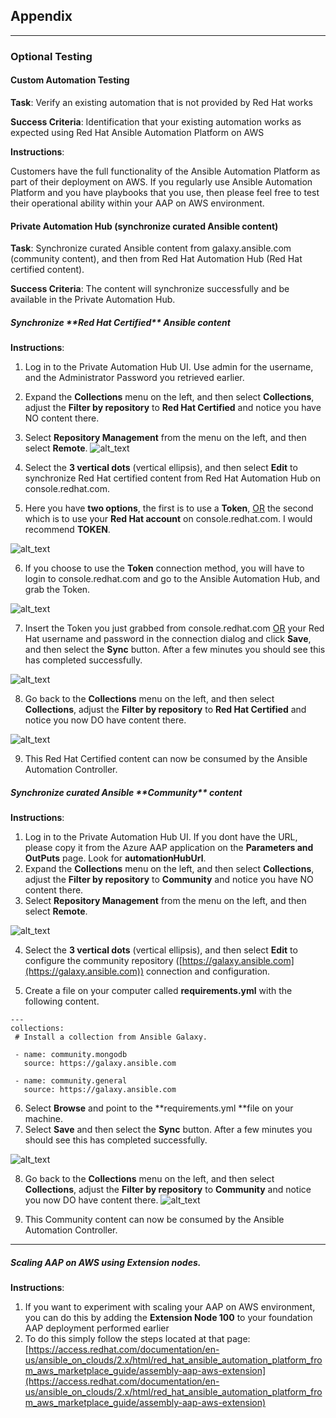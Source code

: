 <h2>Appendix</h2>



---

<h3>Optional Testing</h3>


<h4>Custom Automation Testing</h4>


**Task**: Verify an existing automation that is not provided by Red Hat works

**Success Criteria**: Identification that your existing automation works as expected using Red Hat Ansible Automation Platform on AWS

**Instructions**:

Customers have the full functionality of the Ansible Automation Platform as part of their deployment on AWS.  If you regularly use Ansible Automation Platform and you have playbooks that you use, then please feel free to test their operational ability within your AAP on AWS environment.

<h4>Private Automation Hub (synchronize curated Ansible content)</h4>


**Task**: Synchronize curated Ansible content from galaxy.ansible.com (community content), and then from Red Hat Automation Hub (Red Hat certified content).

**Success Criteria**: The content will synchronize successfully and be available in the Private Automation Hub.

<h5>Synchronize **Red Hat Certified** Ansible content</h5>


**Instructions**:



1. Log in to the Private Automation Hub UI.  Use admin for the username, and the Administrator Password you retrieved earlier.
2. Expand the **Collections** menu on the left, and then select **Collections**, adjust the **Filter by repository** to **Red Hat Certified** and notice you have NO content there.
3. Select **Repository Management** from the menu on the left, and then select **Remote**.
![alt_text](images/image33.png "image_tooltip")

4. Select the **3 vertical dots** (vertical ellipsis), and then select **Edit** to synchronize Red Hat certified content from Red Hat Automation Hub on console.redhat.com.
5. Here you have **two options**, the first is to use a **Token**, <span style="text-decoration:underline;">OR</span> the second which is to use your **Red Hat account** on console.redhat.com.  I would recommend **TOKEN**.

![alt_text](images/image34.png "image_tooltip")

6. If you choose to use the **Token** connection method, you will have to login to console.redhat.com and go to the Ansible Automation Hub, and grab the Token.

![alt_text](images/image35.png "image_tooltip")

7. Insert the Token you just grabbed from console.redhat.com <span style="text-decoration:underline;">OR</span> your Red Hat username and password in the connection dialog and click **Save**, and then select the **Sync** button.  After a few minutes you should see this has completed successfully.

![alt_text](images/image36.png "image_tooltip")

8. Go back to the **Collections** menu on the left, and then select **Collections**, adjust the **Filter by repository** to **Red Hat Certified** and notice you now DO have content there.

![alt_text](images/image37.png "image_tooltip")

9. This Red Hat Certified content can now be consumed by the Ansible Automation Controller.

<h5>Synchronize curated Ansible **Community** content</h5>


**Instructions**:



1. Log in to the Private Automation Hub UI.  If you dont have the URL, please copy it from the Azure AAP application on the **Parameters and OutPuts** page.  Look for **automationHubUrl**.
2. Expand the **Collections** menu on the left, and then select **Collections**, adjust the **Filter by repository** to **Community** and notice you have NO content there.
3. Select **Repository Management** from the menu on the left, and then select **Remote**.

![alt_text](images/image38.png "image_tooltip")

4. Select the **3 vertical dots** (vertical ellipsis), and then select **Edit** to configure the community repository ([https://galaxy.ansible.com](https://galaxy.ansible.com)) connection and configuration.

5. Create a file on your computer called **requirements.yml** with the following content.


```
---
collections:
 # Install a collection from Ansible Galaxy.

 - name: community.mongodb
   source: https://galaxy.ansible.com

 - name: community.general
   source: https://galaxy.ansible.com

```



6. Select **Browse** and point to the **requirements.yml **file on your machine.
7. Select **Save** and then select the **Sync** button.  After a few minutes you should see this has completed successfully.

![alt_text](images/image39.png "image_tooltip")

8. Go back to the **Collections** menu on the left, and then select **Collections**, adjust the **Filter by repository** to **Community** and notice you now DO have content there.
![alt_text](images/image40.png "image_tooltip")

9. This Community content can now be consumed by the Ansible Automation Controller.


***
<h5>Scaling AAP on AWS using Extension nodes.</h5>


**Instructions**:



1. If you want to experiment with scaling your AAP on AWS environment, you can do this by adding the **Extension Node 100** to your foundation AAP deployment performed earlier
2. To do this simply follow the steps located at that page:  [https://access.redhat.com/documentation/en-us/ansible_on_clouds/2.x/html/red_hat_ansible_automation_platform_from_aws_marketplace_guide/assembly-aap-aws-extension](https://access.redhat.com/documentation/en-us/ansible_on_clouds/2.x/html/red_hat_ansible_automation_platform_from_aws_marketplace_guide/assembly-aap-aws-extension)
